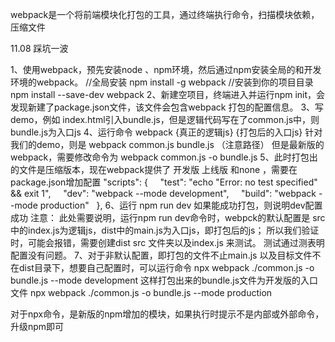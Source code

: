 webpack是一个将前端模块化打包的工具，通过终端执行命令，扫描模块依赖，压缩文件

11.08 踩坑一波

1、使用webpack，预先安装node  、npm环境，然后通过npm安装全局的和开发环境的webpack。
//全局安装
npm install -g webpack
//安装到你的项目目录
npm install --save-dev webpack
2、新建空项目，终端进入并运行npm init，会发现新建了package.json文件，该文件会包含webpack 打包的配置信息。
3、写demo，例如 index.html引入bundle.js，但是逻辑代码写在了common.js中，则bundle.js为入口js
4、运行命令 webpack {真正的逻辑js} {打包后的入口js}
针对我们的demo，则是 webpack common.js bundle.js （注意路径）
 但是最新版的webpack，需要修改命令为  webpack common.js -o bundle.js
5、此时打包出的文件是压缩版本，现在webpack提供了 开发版  上线版 和none ，需要在package.json增加配置
"scripts": {
    "test": "echo \"Error: no test specified\" && exit 1",
    "dev": "webpack --mode development",
    "build": "webpack --mode production"
  },
6、运行 npm run dev 如果能成功打包，则说明dev配置成功
注意：
此处需要说明，运行npm run dev命令时，webpck的默认配置是 src中的index.js为逻辑js，dist中的main.js为入口js，即打包后的js；
所以我们验证时，可能会报错，需要创建dist  src 文件夹以及index.js 来测试。
测试通过测表明配置没有问题。
7、对于非默认配置，即打包的文件不止main.js 以及目标文件不在dist目录下，想要自己配置时，可以运行命令
npx webpack ./common.js -o bundle.js --mode development
这样打包出来的bundle.js文件为开发版的入口文件
npx webpack ./common.js -o bundle.js --mode production 

对于npx命令，是新版的npm增加的模块，如果执行时提示不是内部或外部命令，升级npm即可
